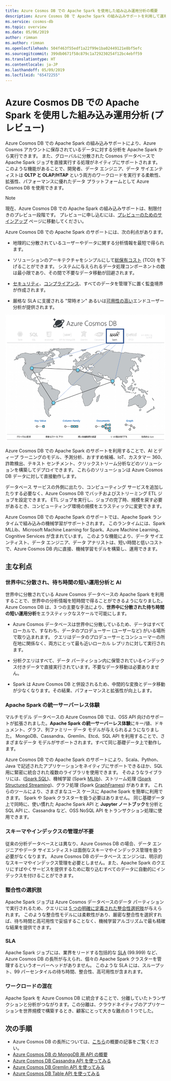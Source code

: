 ```yaml
---
title: Azure Cosmos DB での Apache Spark を使用した組み込み運用分析の概要
description: Azure Cosmos DB で Apache Spark の組み込みサポートを利用して運用分析と AI を実行する方法について説明します
ms.service: cosmos-db
ms.topic: overview
ms.date: 05/06/2019
author: rimman
ms.author: rimman
ms.openlocfilehash: 504f463f55edf1a22f99e1ba02449121e8bf5efc
ms.sourcegitcommit: 399db0671f58c879c1a729230254f12bc4ebff59
ms.translationtype: HT
ms.contentlocale: ja-JP
ms.lasthandoff: 05/09/2019
ms.locfileid: "65472255"
---
```

# <a name="built-in-operational-analytics-in-azure-cosmos-db-with-apache-spark-preview"></a>Azure Cosmos DB での Apache Spark を使用した組み込み運用分析 (プレビュー) 

Azure Cosmos DB での Apache Spark の組み込みサポートにより、Azure Cosmos アカウントに保存されているデータに対する分析を Apache Spark から実行できます。 また、グローバルに分散された Cosmos データベースで Apache Spark ジョブを直接実行する処理がネイティブにサポートされます。 このような機能があることで、開発者、データ エンジニア、データ サイエンティストは **OLTP と OLAP/HTAP** という両方のワークロードを実行する柔軟性、拡張性、パフォーマンスに優れたデータ プラットフォームとして Azure Cosmos DB を使用できます。 

> [!NOTE]
> 現在、Azure Cosmos DB での Apache Spark の組み込みサポートは、制限付きのプレビュー段階です。 プレビューに申し込むには、[プレビューのためのサインアップ](https://portal.azure.com/?feature.customportal=false#create/Microsoft.DocumentDB) ページに移動してください。 

Azure Cosmos DB での Apache Spark のサポートには、次の利点があります。

* 地理的に分散されているユーザーやデータに関する分析情報を最短で得られます。

* ソリューションのアーキテクチャをシンプルにして[総保有コスト](total-cost-ownership.md) (TCO) を下げることができます。 システムに与えられるデータ処理コンポーネントの数は最小限であり、その間で不要なデータ移動が回避されます。

* [セキュリティ](secure-access-to-data.md)、[コンプライアンス](compliance.md)、すべてのデータを管理下に置く監査境界が作成されます。

* 厳格な SLA に支援される "常時オン" あるいは[可用性の高い](high-availability.md)エンドユーザー分析が提供されます。

![Azure Cosmos DB の視覚化における Apache Spark のサポート](./media/spark-api-introduction/spark-api-visualization.png)
 
Azure Cosmos DB での Apache Spark のサポートを利用することで、AI とディープ ラーニングのモデル、予測分析、おすすめ候補、IoT、カスタマー 360、詐欺検出、テキスト センチメント、クリックストリーム分析などのソリューションを構築してデプロイできます。 これらのソリューションは Azure Cosmos DB データに対して直接動作します。

データベース サービスの外側に出たり、コンピューティング サービスを追加したりする必要なく、Azure Cosmos DB でバッチおよびストリーミング ETL ジョブを設定できます。 ETL ジョブを実行し、ジョブの完了時、規模を戻す必要があるとき、コンピューティング環境の規模をエラスティックに変更できます。

Azure Cosmos DB での Apache Spark のサポートでは、Apache Spark ランタイムで組み込みの機械学習がサポートされます。 このランタイムには、Spark MLLib、Microsoft Machine Learning for Spark、Azure Machine Learning、Cognitive Services が含まれています。 このような機能により、データ サイエンティスト、データ エンジニア、データ アナリストは、短い時間と低いコストで、Azure Cosmos DB 内に直接、機械学習モデルを構築し、運用できます。


## <a name="key-benefits"></a>主な利点

### <a name="globally-distributed-low-latency-operational-analytics-and-ai"></a>世界中に分散され、待ち時間の短い運用分析と AI

世界中に分散されている Azure Cosmos データベースの Apache Spark を利用することで、世界中の分析情報を短時間で得ることができるようになりました。 Azure Cosmos DB は、3 つの主要な手法により、**世界中に分散された待ち時間の短い運用分析**をエラスティックなスケールで可能にします。

* Azure Cosmos データベースは世界中に分散しているため、データはすべてローカルで、すなわち、データのプロデューサー (ユーザーなど) がいる場所で取り込まれます。 クエリはデータのプロデューサーとコンシューマーの所在地に関係なく、両方にとって最も近いローカル レプリカに対して実行されます。 

* 分析クエリはすべて、データ パーティション内に保管されているインデックス付きデータで直接実行されています。不要なデータ移動は必要ありません。 

* Spark は Azure Cosmos DB と併設されるため、中間的な変換とデータ移動が少なくなります。その結果、パフォーマンスと拡張性が向上します。

### <a name="unified-serverless-experience-for-apache-spark"></a>Apache Spark の統一サーバーレス体験

マルチモデル データベースの Azure Cosmos DB では、OSS API 向けのサポートが拡張されました。**Apache Spark の統一サーバーレス体験**にキー/値、ドキュメント、グラフ、列ファミリー データ モデルが与えられるようになりました。 MongoDB、Cassandra、Gremlin、Etcd、SQL API を利用することで、さまざまなデータ モデルがサポートされます。すべて同じ基礎データ上で動作します。 

Azure Cosmos DB での Apache Spark のサポートにより、Scala、Python、Java で記述されたアプリケーションをネイティブにサポートできるほか、SQL 用に緊密に統合された複数のライブラリを使用できます。 そのようなライブラリには、([Spark SQL](https://spark.apache.org/sql/))、機械学習 (Spark [MLlib](https://spark.apache.org/mllib/))、ストリーム処理 ([Spark Structured Streaming](https://spark.apache.org/streaming/))、グラフ処理 (Spark [GraphFrames]( https://docs.databricks.com/spark/latest/graph-analysis/graphframes/user-guide-python.html)) があります。 これらのツールにより、さまざまなユース ケースに Apache Spark を簡単に利用できます。 Spark や Spark クラスターを扱う必要はありません。 同じ基礎データ上で同時に、使い慣れた Apache Spark API と **Jupyter ノートブック**を分析と SQL API に、Cassandra など、OSS NoSQL API をトランザクション処理に使用できます。

### <a name="no-schema-or-index-management"></a>スキーマやインデックスの管理が不要

従来の分析データベースとは異なり、Azure Cosmos DB の場合、データ エンジニアやデータ サイエンティストは面倒なスキーマやインデックス管理を扱う必要がなくなります。 Azure Cosmos DB のデータベース エンジンは、明示的なスキーマやインデックス管理を必要としません。また、Apache Spark のクエリにすばやくサービスを提供するために取り込むすべてのデータに自動的にインデックスを付けることができます。 

### <a name="consistency-choices"></a>整合性の選択肢

Apache Spark ジョブは Azure Cosmos データベースのデータ パーティションで実行されるため、クエリには [5 つの明確に定義された整合性選択肢](consistency-levels.md)が与えられます。 このような整合性モデルには柔軟性があり、厳密な整合性を選択すれば、待ち時間と高可用性で妥協することなく、機械学習アルゴリズムで最も精確な結果を提供できます。 

### <a name="slas"></a>SLA

Apache Spark ジョブには、業界をリードする包括的な [SLA](https://azure.microsoft.com/support/legal/sla/documentdb/v1_1/) (99.999) など、Azure Cosmos DB の長所が与えられ、個々の Apache Spark クラスターを管理するというオーバーヘッドがありません。 このような SLA には、スループット、99 パーセンタイルの待ち時間、整合性、高可用性が含まれます。 

### <a name="mixed-workloads"></a>ワークロードの混在

Apache Spark を Azure Cosmos DB に統合することで、分離していたトランザクションと分析がつながります。この分離は、クラウドネイティブのアプリケーションを世界規模で構築するとき、顧客にとって大きな難点の 1 つでした。 

## <a name="next-steps"></a>次の手順

* Azure Cosmos DB の長所については、[こちら](introduction.md)の概要の記事をご覧ください。
* [Azure Cosmos DB の MongoDB 用 API の概要](mongodb-introduction.md)
* [Azure Cosmos DB Cassandra API を使ってみる](cassandra-introduction.md)
* [Azure Cosmos DB Gremlin API を使ってみる](graph-introduction.md)
* [Azure Cosmos DB Table API を使ってみる](table-introduction.md)




